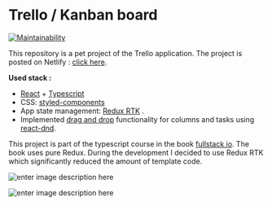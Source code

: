 # Trello / Kanban board
[![Maintainability](https://api.codeclimate.com/v1/badges/e5aea07e625eb68df90d/maintainability)](https://codeclimate.com/github/IamSoPrada/kanban-board-react-ts/maintainability)

This repository is a pet project of the Trello application. The project is posted on Netlify  : [click here](https://drag-n-drop-board.netlify.app/).

**Used stack :** 
+	[React](https://reactjs.org/) + [Typescript](https://www.typescriptlang.org/)
 + CSS: [styled-components](https://styled-components.com/) 
 + App state management:  [Redux RTK](https://redux-toolkit.js.org/tutorials/typescript) .
+ Implemented  [drag and drop](https://developer.mozilla.org/ru/docs/Web/API/HTML_Drag_and_Drop_API)  functionality  for columns and tasks using [react-dnd](https://react-dnd.github.io/react-dnd/about). 

This project is part of the typescript course in the book [fullstack io](https://www.newline.co/fullstack-react-with-typescript). The book uses pure Redux. During the development I decided to use Redux RTK which significantly reduced the amount of template code.

![enter image description here](https://sun9-86.userapi.com/s/v1/if2/TeVTbqHGKk_F8OC3Cv5pJ7QDQgb45btS6dl1BEg0J2fFrhmL7ON5TWxiaSbhg0sSyyIqGxFRBD3cbDDbHelqCDAM.jpg?size=1087x516&quality=96&type=album)

![enter image description here](https://sun9-77.userapi.com/s/v1/if2/RbYzYZcyngFNnumGtnhBq0B7YlEpFcCNiuF1wZPi8iLKelzO4qDdpcu4vq0jyOTqV_-161AaGSITz3sldMB66XLP.jpg?size=1412x442&quality=96&type=album)


